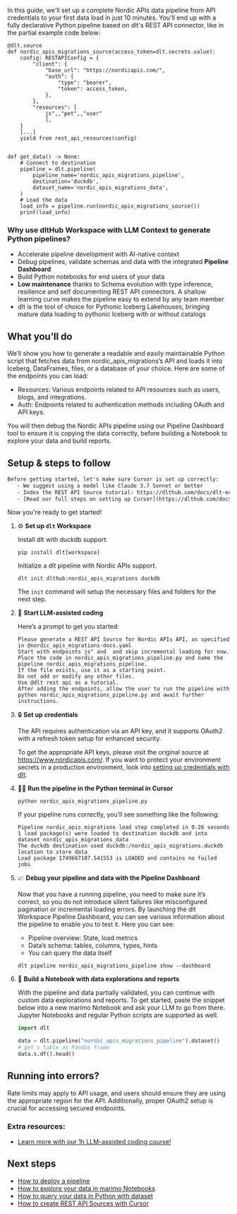 In this guide, we'll set up a complete Nordic APIs data pipeline from API credentials to your first data load in just 10 minutes. You'll end up with a fully declarative Python pipeline based on dlt's REST API connector, like in the partial example code below:

```python-outcome
@dlt.source
def nordic_apis_migrations_source(access_token=dlt.secrets.value):
    config: RESTAPIConfig = {
        "client": {
            "base_url": "https://nordicapis.com/",
            "auth": {
                "type": "bearer",
                "token": access_token,
            },
        },
        "resources": [
            js",,"pet",,"user"
            ],
    }
    [...]
    yield from rest_api_resources(config)


def get_data() -> None:
    # Connect to destination
    pipeline = dlt.pipeline(
        pipeline_name='nordic_apis_migrations_pipeline',
        destination='duckdb',
        dataset_name='nordic_apis_migrations_data', 
    )
    # Load the data
    load_info = pipeline.run(nordic_apis_migrations_source())
    print(load_info) 
```

### Why use dltHub Workspace with LLM Context to generate Python pipelines?

- Accelerate pipeline development with AI-native context
- Debug pipelines, validate schemas and data with the integrated **Pipeline Dashboard**
- Build Python notebooks for end users of your data
- **Low maintenance** thanks to Schema evolution with type inference, resilience and self documenting REST API connectors. A shallow learning curve makes the pipeline easy to extend by any team member
- dlt is the tool of choice for Pythonic Iceberg Lakehouses, bringing mature data loading to pythonic Iceberg with or without catalogs

## What you’ll do

We’ll show you how to generate a readable and easily maintainable Python script that fetches data from nordic_apis_migrations’s API and loads it into Iceberg, DataFrames, files, or a database of your choice. Here are some of the endpoints you can load:

- Resources: Various endpoints related to API resources such as users, blogs, and integrations.
- Auth: Endpoints related to authentication methods including OAuth and API keys.

You will then debug the Nordic APIs pipeline using our Pipeline Dashboard tool to ensure it is copying the data correctly, before building a Notebook to explore your data and build reports.

## Setup & steps to follow

```default
Before getting started, let's make sure Cursor is set up correctly:
   - We suggest using a model like Claude 3.7 Sonnet or better
   - Index the REST API Source tutorial: https://dlthub.com/docs/dlt-ecosystem/verified-sources/rest_api/ and add it to context as **@dlt rest api**
   - [Read our full steps on setting up Cursor](https://dlthub.com/docs/dlt-ecosystem/llm-tooling/cursor-restapi#23-configuring-cursor-with-documentation)
```

Now you're ready to get started!

1. ⚙️ **Set up `dlt` Workspace**
    
    Install dlt with duckdb support:
    ```shell
    pip install dlt[workspace]
    ```

    Initialize a dlt pipeline with Nordic APIs support.
    ```shell
    dlt init dlthub:nordic_apis_migrations duckdb
    ```

    The `init` command will setup the necessary files and folders for the next step.
    
2. 🤠 **Start LLM-assisted coding**
    
    Here’s a prompt to get you started:
    
    ```prompt
    Please generate a REST API Source for Nordic APIs API, as specified in @nordic_apis_migrations-docs.yaml 
    Start with endpoints js" and  and skip incremental loading for now. 
    Place the code in nordic_apis_migrations_pipeline.py and name the pipeline nordic_apis_migrations_pipeline. 
    If the file exists, use it as a starting point. 
    Do not add or modify any other files. 
    Use @dlt rest api as a tutorial. 
    After adding the endpoints, allow the user to run the pipeline with python nordic_apis_migrations_pipeline.py and await further instructions.
    ```

    
3. 🔒 **Set up credentials** 
    
    The API requires authentication via an API key, and it supports OAuth2 with a refresh token setup for enhanced security.
    
    To get the appropriate API keys, please visit the original source at https://www.nordicapis.com/.
    If you want to protect your environment secrets in a production environment, look into [setting up credentials with dlt](https://dlthub.com/docs/walkthroughs/add_credentials).
    
4. 🏃‍♀️ **Run the pipeline in the Python terminal in Cursor**
    
    ```shell
    python nordic_apis_migrations_pipeline.py
    ```
    
    If your pipeline runs correctly, you’ll see something like the following:
    
    ```shell
    Pipeline nordic_apis_migrations load step completed in 0.26 seconds
    1 load package(s) were loaded to destination duckdb and into dataset nordic_apis_migrations_data
    The duckdb destination used duckdb:/nordic_apis_migrations.duckdb location to store data
    Load package 1749667187.541553 is LOADED and contains no failed jobs
    ```
    
5. 📈 **Debug your pipeline and data with the Pipeline Dashboard**

    Now that you have a running pipeline, you need to make sure it’s correct, so you do not introduce silent failures like misconfigured pagination or incremental loading errors. By launching the dlt Workspace Pipeline Dashboard, you can see various information about the pipeline to enable you to test it. Here you can see:
    - Pipeline overview: State, load metrics
    - Data’s schema: tables, columns, types, hints
    - You can query the data itself
    
    ```shell
    dlt pipeline nordic_apis_migrations_pipeline show --dashboard
    ```
    
6. 🐍 **Build a Notebook with data explorations and reports**

    With the pipeline and data partially validated, you can continue with custom data explorations and reports. To get started, paste the snippet below into a new marimo Notebook and ask your LLM to go from there. Jupyter Notebooks and regular Python scripts are supported as well.

    
    ```python
    import dlt

   data = dlt.pipeline("nordic_apis_migrations_pipeline").dataset()
   # get s table as Pandas frame
   data.s.df().head()
    ```

## Running into errors?

Rate limits may apply to API usage, and users should ensure they are using the appropriate region for the API. Additionally, proper OAuth2 setup is crucial for accessing secured endpoints.

### Extra resources:

- [Learn more with our 1h LLM-assisted coding course!](https://www.youtube.com/watch?v=GGid70rnJuM)

## Next steps

- [How to deploy a pipeline](https://dlthub.com/docs/walkthroughs/deploy-a-pipeline)
- [How to explore your data in marimo Notebooks](https://dlthub.com/docs/general-usage/dataset-access/marimo)
- [How to query your data in Python with dataset](https://dlthub.com/docs/general-usage/dataset-access/dataset)
- [How to create REST API Sources with Cursor](https://dlthub.com/docs/dlt-ecosystem/llm-tooling/cursor-restapi)